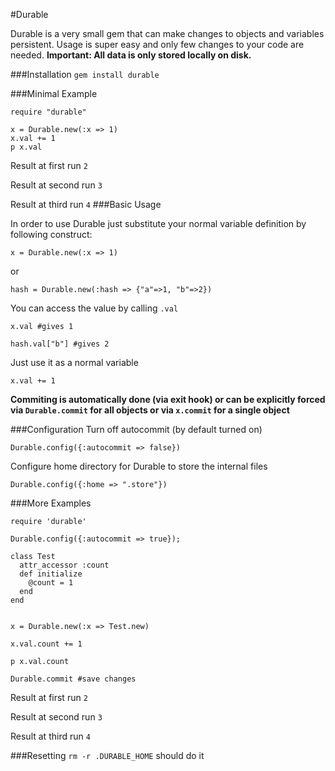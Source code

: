 #Durable

Durable is a very small gem that can make changes to objects and variables persistent. Usage is super easy and only few changes to your code are needed.
**Important: All data is only stored locally on disk.**

###Installation
```gem install durable```


###Minimal Example
```
require "durable"

x = Durable.new(:x => 1)
x.val += 1
p x.val
```

Result at first run ```2```

Result at second run ```3```

Result at third run ```4```
###Basic Usage

In order to use Durable just substitute your normal variable definition by following construct:

```
x = Durable.new(:x => 1)
```
or
```
hash = Durable.new(:hash => {"a"=>1, "b"=>2})
```





You can access the value by calling ```.val```
```
x.val #gives 1
```
```
hash.val["b"] #gives 2
```
Just use it as a normal variable
```
x.val += 1
```

**Commiting is automatically done (via exit hook) or can be explicitly forced via
```Durable.commit``` for all objects or via ```x.commit``` for a single object**

###Configuration
Turn off autocommit (by default turned on)

```Durable.config({:autocommit => false})```

Configure home directory for Durable to store the internal files

```Durable.config({:home => ".store"})```

###More Examples 
```
require 'durable'

Durable.config({:autocommit => true});

class Test
  attr_accessor :count
  def initialize
    @count = 1
  end
end


x = Durable.new(:x => Test.new)

x.val.count += 1

p x.val.count

Durable.commit #save changes
```

Result at first run ```2```

Result at second run ```3```

Result at third run ```4```

###Resetting
```rm -r .DURABLE_HOME``` should do it
